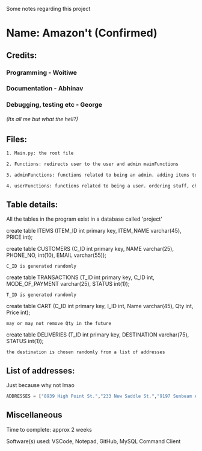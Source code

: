 Some notes regarding this project

# Name: Amazon't (Confirmed)

## Credits:
### Programming - Woitiwe
### Documentation - Abhinav
### Debugging, testing etc - George

###### (Its all me but what the hell?)
## Files:
```txt
1. Main.py: the root file

2. Functions: redirects user to the user and admin mainFunctions

3. adminFunctions: functions related to being an admin. adding items to table, confirming orders etc

4. userFunctions: functions related to being a user. ordering stuff, checking delivery statuses etc
```

## Table details:
All the tables in the program exist in a database called 'project'

create table ITEMS (ITEM_ID int primary key, ITEM_NAME varchar(45), PRICE int);

create table CUSTOMERS (C_ID int primary key, NAME varchar(25), PHONE_NO, int(10), EMAIL varchar(55));

`C_ID is generated randomly`

create table TRANSACTIONS (T_ID int primary key, C_ID int, MODE_OF_PAYMENT varchar(25), STATUS int(1));
 
`T_ID is generated randomly`

create table CART (C_ID int primary key, I_ID int, Name varchar(45), Qty int, Price int);

`may or may not remove Qty in the future`

create table DELIVERIES (T_ID int primary key, DESTINATION varchar(75), STATUS int(1));

`the destination is chosen randomly from a list of addresses`


## List of addresses:

Just because why not lmao


```py
ADDRESSES = ["8939 High Point St.","233 New Saddle St.","9197 Sunbeam Ave.","7800 E. Lake Forest Lane","224 Lower River St.","8603 Bedford Street","94 St Margarets Dr.","688 Buckingham Dr.","378 Beaver Ridge Drive","82 W. Main Circle","423 Birchpond Dr.","636 Westport St.","444 Armstrong St.","50 Essex St.","8876 Hudson Court","19 Spruce Drive","630 Hudson Street","56 East Windsor Street","7799 Queen Street","89 Meadowbrook Rd.","33 Smith Dr.","8271 Fordham Ave.","522 Prince Ave.","5 East Lilac Street","553 Trenton St."]
```


## Miscellaneous

Time to complete: approx 2 weeks

Software(s) used: VSCode, Notepad, GitHub, MySQL Command Client